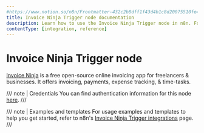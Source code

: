 ```yaml
---
#https://www.notion.so/n8n/Frontmatter-432c2b8dff1f43d4b1c8d20075510fe4
title: Invoice Ninja Trigger node documentation
description: Learn how to use the Invoice Ninja Trigger node in n8n. Follow technical documentation to integrate Invoice Ninja Trigger node into your workflows.
contentType: [integration, reference]
---
```


# Invoice Ninja Trigger node

[Invoice Ninja](https://www.invoiceninja.com/) is a free open-source online invoicing app for freelancers & businesses. It offers invoicing, payments, expense tracking, & time-tasks.

/// note | Credentials
You can find authentication information for this node [here](/integrations/builtin/credentials/invoiceninja.md).
///

///  note  | Examples and templates
For usage examples and templates to help you get started, refer to n8n's [Invoice Ninja Trigger integrations](https://n8n.io/integrations/invoice-ninja-trigger/) page.
///
